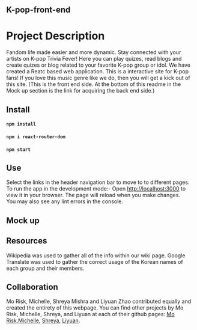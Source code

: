 ## K-pop-front-end
# Project Description
Fandom life made easier and more dynamic. Stay connected with your artists on K-pop Trivia Fever! Here you can play quizes, read blogs and create quizes or blog related to your favorite K-pop group or idol.
We have created a Reatc based web application. This is a interactive site for K-pop fans! If you love this music genre like we do, then you will get a kick out of this site. (This is the front end side. At the bottom of this readme in the Mock up section is the link for acquiring the back end side.)

## Install
#### `npm install` 
#### `npm i react-router-dom` 
#### `npm start`


## Use
Select the links in the header navigation bar to move to to different pages.
To run the app in the development mode:-
Open [http://localhost:3000](http://localhost:3000) to view it in your browser.
The page will reload when you make changes.\
You may also see any lint errors in the console.




## Mock up


## Resources
Wikipedia was used to gather all of the info within our wiki page. Google Translate was used to gather the correct usage of the Korean names of each group and their members.

## Collaboration

 Mo Risk, Michelle, Shreya Mishra and Liyuan Zhao contributed equally and created the entirety of this webpage. You can find other projects by Mo Risk, Michelle, Shreya, and Liyuan at each of their github pages: [Mo Risk](https://github.com/morisky78),[Michelle](https://github.com/mfarrell23), [Shreya](https://github.com/shreyamishra9618), [Liyuan](https://github.com/LiyuanSilviaZhao).
